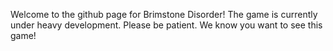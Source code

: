 Welcome to the github page for Brimstone Disorder!
The game is currently under heavy development. Please be patient. We know you want to see this game!